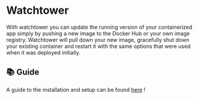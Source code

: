 # Watchtower
With watchtower you can update the running version of your containerized app simply by pushing a new image to the Docker Hub or your own image registry. Watchtower will pull down your new image, gracefully shut down your existing container and restart it with the same options that were used when it was deployed initially.

## 📚 Guide
A guide to the installation and setup can be found [here](https://docs.r3dspace.xyz/posts/watchtower/) !